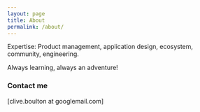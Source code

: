 ```yaml
---
layout: page
title: About
permalink: /about/
---
```


Expertise: Product management, application design, ecosystem, community, engineering. 

Always learning, always an adventure!

### Contact me

[clive.boulton at googlemail.com]
